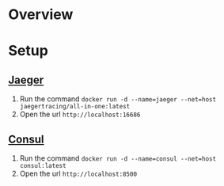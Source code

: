 # Overview

# Setup

## [Jaeger]

1. Run the command `docker run -d --name=jaeger --net=host jaegertracing/all-in-one:latest`
2. Open the url `http://localhost:16686`

## [Consul]

1. Run the command `docker run -d --name=consul --net=host consul:latest`
2. Open the url `http://localhost:8500`


[Jaeger]: https://www.jaegertracing.io/https://www.jaegertracing.io/
[Consul]: https://www.consul.io/